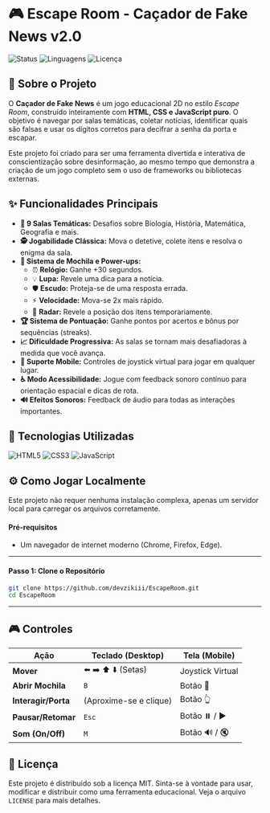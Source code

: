 # 🎮 Escape Room - Caçador de Fake News v2.0

![Status](https://img.shields.io/badge/status-progresso-brightgreen)
![Linguagens](https://img.shields.io/github/languages/top/devzikiii/escaperoom?color=f7df1e)
![Licença](https://img.shields.io/badge/license-MIT-blue)

## 📖 Sobre o Projeto

O **Caçador de Fake News** é um jogo educacional 2D no estilo *Escape Room*, construído inteiramente com **HTML, CSS e JavaScript puro**. O objetivo é navegar por salas temáticas, coletar notícias, identificar quais são falsas e usar os dígitos corretos para decifrar a senha da porta e escapar.

Este projeto foi criado para ser uma ferramenta divertida e interativa de conscientização sobre desinformação, ao mesmo tempo que demonstra a criação de um jogo completo sem o uso de frameworks ou bibliotecas externas.

## ✨ Funcionalidades Principais

-   **🧠 9 Salas Temáticas:** Desafios sobre Biologia, História, Matemática, Geografia e mais.
-   **🕵️ Jogabilidade Clássica:** Mova o detetive, colete itens e resolva o enigma da sala.
-   **🎒 Sistema de Mochila e Power-ups:**
    -   ⏰ **Relógio:** Ganhe +30 segundos.
    -   💡 **Lupa:** Revele uma dica para a notícia.
    -   🛡️ **Escudo:** Proteja-se de uma resposta errada.
    -   ⚡ **Velocidade:** Mova-se 2x mais rápido.
    -   🎯 **Radar:** Revele a posição dos itens temporariamente.
-   **🏆 Sistema de Pontuação:** Ganhe pontos por acertos e bônus por sequências (streaks).
-   **📈 Dificuldade Progressiva:** As salas se tornam mais desafiadoras à medida que você avança.
-   **📱 Suporte Mobile:** Controles de joystick virtual para jogar em qualquer lugar.
-   **♿ Modo Acessibilidade:** Jogue com feedback sonoro contínuo para orientação espacial e dicas de rota.
-   **🔊 Efeitos Sonoros:** Feedback de áudio para todas as interações importantes.

## 🚀 Tecnologias Utilizadas

![HTML5](https://img.shields.io/badge/HTML5-E34F26?style=for-the-badge&logo=html5&logoColor=white)
![CSS3](https://img.shields.io/badge/CSS3-1572B6?style=for-the-badge&logo=css3&logoColor=white)
![JavaScript](https://img.shields.io/badge/JavaScript-F7DF1E?style=for-the-badge&logo=javascript&logoColor=black)

## ⚙️ Como Jogar Localmente

Este projeto não requer nenhuma instalação complexa, apenas um servidor local para carregar os arquivos corretamente.

#### **Pré-requisitos**
-   Um navegador de internet moderno (Chrome, Firefox, Edge).
---

#### **Passo 1: Clone o Repositório**
```bash
git clone https://github.com/devzikiii/EscapeRoom.git
cd EscapeRoom
```
---

## 🎮 Controles

| Ação              | Teclado (Desktop)        | Tela (Mobile)               |
|-------------------|--------------------------|-----------------------------|
| **Mover** | ⬅️ ➡️ ⬆️ ⬇️ (Setas)        | Joystick Virtual            |
| **Abrir Mochila** | `B`                      | Botão 💼                    |
| **Interagir/Porta** | (Aproxime-se e clique)   | Botão 👆                    |
| **Pausar/Retomar** | `Esc`                    | Botão ⏸️ / ▶️                |
| **Som (On/Off)** | `M`                      | Botão 🔊 / 🔇                |

## 📝 Licença

Este projeto é distribuído sob a licença MIT. Sinta-se à vontade para usar, modificar e distribuir como uma ferramenta educacional. Veja o arquivo `LICENSE` para mais detalhes.
